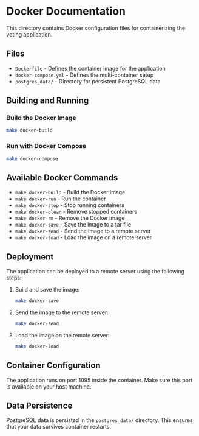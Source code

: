 # Docker Documentation

This directory contains Docker configuration files for containerizing the voting application.

## Files

- `Dockerfile` - Defines the container image for the application
- `docker-compose.yml` - Defines the multi-container setup
- `postgres_data/` - Directory for persistent PostgreSQL data

## Building and Running

### Build the Docker Image

```bash
make docker-build
```

### Run with Docker Compose

```bash
make docker-compose
```

## Available Docker Commands

- `make docker-build` - Build the Docker image
- `make docker-run` - Run the container
- `make docker-stop` - Stop running containers
- `make docker-clean` - Remove stopped containers
- `make docker-rm` - Remove the Docker image
- `make docker-save` - Save the image to a tar file
- `make docker-send` - Send the image to a remote server
- `make docker-load` - Load the image on a remote server

## Deployment

The application can be deployed to a remote server using the following steps:

1. Build and save the image:
   ```bash
   make docker-save
   ```

2. Send the image to the remote server:
   ```bash
   make docker-send
   ```

3. Load the image on the remote server:
   ```bash
   make docker-load
   ```

## Container Configuration

The application runs on port 1095 inside the container. Make sure this port is available on your host machine.

## Data Persistence

PostgreSQL data is persisted in the `postgres_data/` directory. This ensures that your data survives container restarts. 